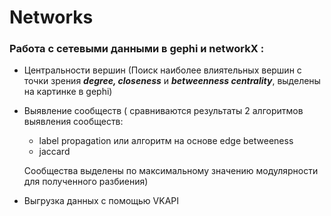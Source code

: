 # Networks #

### Работа с сетевыми данными в gephi и networkX : ###
+ Центральности вершин (Поиск наиболее влиятельных вершин с точки зрения ***degree, closeness*** и ***betweenness centrality***, выделены на картинке в gephi)
+ Выявление сообществ ( сравниваются результаты 2 алгоритмов выявления сообществ: 
    + label propagation или алгоритм на основе edge betweeness
    + jaccard
 
    Сообщества выделены по максимальному значению модулярности для полученного разбиения)

- Выгрузка данных с помощью VKAPI
